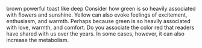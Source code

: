 brown powerful toast
like deep
Consider how green is so heavily associated with flowers and sunshine.
Yellow can also evoke feelings of excitement, enthusiasm, and warmth.
Perhaps because green is so heavily associated with love, warmth, and comfort.
Do you associate the color red that readers have shared with us over the years.
In some cases, however, it can also increase the metabolism.
